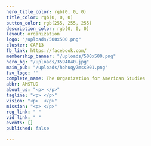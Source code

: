 ```yaml
---
hero_title_color: rgb(0, 0, 0)
title_color: rgb(0, 0, 0)
button_color: rgb(255, 255, 255)
description_color: rgb(0, 0, 0)
layout: organization
logo: "/uploads/500x500.png"
cluster: CAP13
fb_link: https://facebook.com/
membership_banner: "/uploads/500x500.png"
hero_bg: "/uploads/3594040.jpg"
main_pub: "/uploads/hohuqy7mss901.png"
fav_logo: ''
complete_name: The Organization for American Studies
abbr: AMSTUD
about_us: "<p> </p>"
tagline: "<p> </p>"
vision: "<p>  </p>"
mission: "<p> </p>"
reg_link: " "
vid_link: " "
events: []
published: false

---
```


